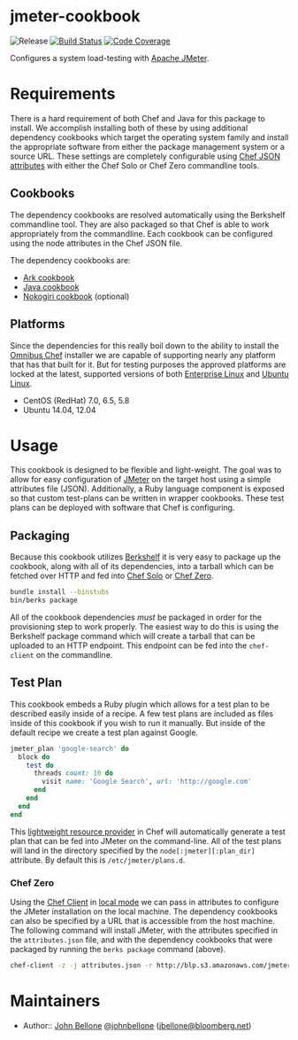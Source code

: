 jmeter-cookbook
===============
![Release](http://img.shields.io/github/release/johnbellone/jmeter-cookbook.svg)
[![Build Status](http://img.shields.io/travis/johnbellone/jmeter-cookbook.svg)][14]
[![Code Coverage](http://img.shields.io/coveralls/johnbellone/jmeter-cookbook.svg)][15]

Configures a system load-testing with [Apache JMeter][3].

# Requirements
There is a hard requirement of both Chef and Java for this package
to install. We accomplish installing both of these by using additional
dependency cookbooks which target the operating system family and
install the appropriate software from either the package management
system or a source URL. These settings are completely configurable
using [Chef JSON attributes][5] with either the Chef Solo or Chef
Zero commandline tools.

## Cookbooks
The dependency cookbooks are resolved automatically using the Berkshelf
commandline tool. They are also packaged so that Chef is able to work
appropriately from the commandline. Each cookbook can be configured
using the node attributes in the Chef JSON file.

The dependency cookbooks are:
- [Ark cookbook][12]
- [Java cookbook][11]
- [Nokogiri cookbook][16] (optional)

## Platforms
Since the dependencies for this really boil down to the ability to
install the [Omnibus Chef][9] installer we are capable of supporting
nearly any platform that has that built for it. But for testing
purposes the approved platforms are locked at the latest, supported
versions of both [Enterprise Linux][7] and [Ubuntu Linux][8].
- CentOS (RedHat) 7.0, 6.5, 5.8
- Ubuntu 14.04, 12.04

# Usage
This cookbook is designed to be flexible and light-weight. The goal
was to allow for easy configuration of [JMeter][3] on the target host
using a simple attributes file (JSON). Additionally, a Ruby language
component is exposed so that custom test-plans can be written in
wrapper cookbooks. These test plans can be deployed with software
that Chef is configuring.

## Packaging
Because this cookbook utilizes [Berkshelf][4] it is very easy to
package up the cookbook, along with all of its dependencies, into a
tarball which can be fetched over HTTP and fed into [Chef Solo][5] or
[Chef Zero][6].

```sh
bundle install --binstubs
bin/berks package
```

All of the cookbook dependencies *must* be packaged in order for the
provisioning step to work properly. The easiest way to do this is
using the Berkshelf package command which will create a tarball that
can be uploaded to an HTTP endpoint. This endpoint can be fed into
the `chef-client` on the commandline.

## Test Plan
This cookbook embeds a Ruby plugin which allows for a test plan to be
described easily inside of a recipe. A few test plans are included as
files inside of this cookbook if you wish to run it manually. But
inside of the default recipe we create a test plan against Google.

```ruby
jmeter_plan 'google-search' do
  block do
    test do
      threads count: 10 do
        visit name: 'Google Search', url: 'http://google.com'
      end
    end
  end
end
```

This [lightweight resource provider][10] in Chef will automatically
generate a test plan that can be fed into JMeter on the
command-line. All of the test plans will land in the directory
specified by the `node[:jmeter][:plan_dir]` attribute. By default this
is `/etc/jmeter/plans.d`.

### Chef Zero
Using the [Chef Client][5] in [local mode][6] we can pass in
attributes to configure the JMeter installation on the local
machine. The dependency cookbooks can also be specified by a URL that
is accessible from the host machine. The following command will
install JMeter, with the attributes specified in the `attributes.json`
file, and with the dependency cookbooks that were packaged by running
the `berks package` command (above).

```sh
chef-client -z -j attributes.json -r http://blp.s3.amazonaws.com/jmeter-cookbooks.tar.gz
```

# Maintainers
- Author:: [John Bellone][1] [@johnbellone][2] (<jbellone@bloomberg.net>)

[1]: https://github.com/johnbellone
[2]: https://twitter.com/johnbellone
[3]: http://jmeter.apache.org/
[4]: http://github.com/berkshelf/berkshelf
[5]: http://docs.opscode.com/chef_solo.html
[6]: https://github.com/opscode/chef-zero
[7]: http://centos.org
[8]: http://ubuntu.com
[9]: http://getchef.com
[10]: http://docs.opscode.com/lwrp.html
[11]: https://github.com/socrata-cookbooks/java
[12]: https://github.com/sethvargo-cookbooks/chef-sugar
[13]: https://github.com/opscode-cookbooks/ark
[14]: http://travis-ci.org/johnbellone/jmeter-cookbook
[15]: https://coveralls.io/r/johnbellone/jmeter-cookbook
[16]: https://github.com/SearchSpring/chef_nokogiri
